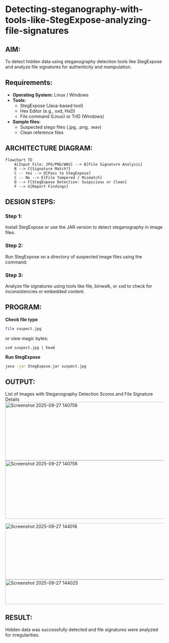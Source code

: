 # Detecting-steganography-with-tools-like-StegExpose-analyzing-file-signatures
## AIM:
To detect hidden data using steganography detection tools like StegExpose and analyze file signatures for authenticity and manipulation.
## Requirements:
- **Operating System:** Linux / Windows
- **Tools:**
    - StegExpose (Java-based tool)
    - Hex Editor (e.g., xxd, HxD)
    - File command (Linux) or TrID (Windows)
- **Sample files:**
    - Suspected stego files (.jpg, .png, .wav)
    - Clean reference files
## ARCHITECTURE DIAGRAM:
```mermaid
flowchart TD
    A[Input File: JPG/PNG/WAV] --> B[File Signature Analysis]
    B --> C{Signature Match?}
    C -- Yes --> D[Pass to StegExpose]
    C -- No --> E[File Tampered / Mismatch]
    D --> F[StegExpose Detection: Suspicious or Clean]
    F --> G[Report Findings]
```

## DESIGN STEPS:
### Step 1:
Install StegExpose or use the JAR version to detect steganography in image files.

### Step 2:
Run StegExpose on a directory of suspected image files using the command:

### Step 3:
Analyze file signatures using tools like file, binwalk, or xxd to check for inconsistencies or embedded content.

## PROGRAM:
**Check file type**
```bash
file suspect.jpg
```
or view magic bytes:
```
xxd suspect.jpg | head
```
**Run StegExpose**
```bash
java -jar StegExpose.jar suspect.jpg
```
## OUTPUT:
List of Images with Steganography Detection Scores and File Signature Details
<img width="872" height="185" alt="Screenshot 2025-09-27 140756" src="https://github.com/user-attachments/assets/7c0fefe2-cf22-4f20-b3fe-fc22ad36a5e0" />
<img width="872" height="185" alt="Screenshot 2025-09-27 140756" src="https://github.com/user-attachments/assets/ee1fa404-004a-40d6-b6e1-0dd2d008a059" />

<img width="929" height="179" alt="Screenshot 2025-09-27 144016" src="https://github.com/user-attachments/assets/46ee5572-b4b1-41a8-8416-de0a78e55db5" />
<img width="945" height="78" alt="Screenshot 2025-09-27 144025" src="https://github.com/user-attachments/assets/6491bd00-8a16-47d3-b654-2b5f16055060" />


## RESULT:
Hidden data was successfully detected and file signatures were analyzed for irregularities.
